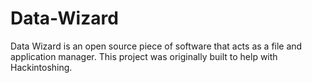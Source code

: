 # Data-Wizard
Data Wizard is an open source piece of software that acts as a file and application manager. This project was originally built to help with Hackintoshing.
